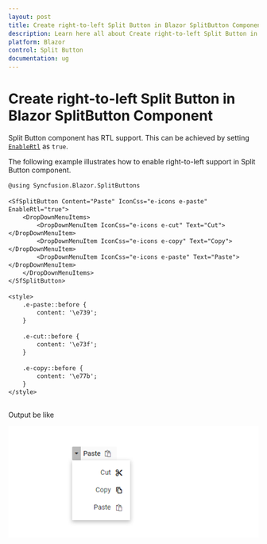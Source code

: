 ```yaml
---
layout: post
title: Create right-to-left Split Button in Blazor SplitButton Component | Syncfusion
description: Learn here all about Create right-to-left Split Button in Syncfusion Blazor SplitButton component and more.
platform: Blazor
control: Split Button
documentation: ug
---
```


# Create right-to-left Split Button in Blazor SplitButton Component

Split Button component has RTL support. This can be achieved by setting [`EnableRtl`](https://help.syncfusion.com/cr/blazor/Syncfusion.Blazor.SplitButtons.SfSplitButton.html#Syncfusion_Blazor_SplitButtons_SfSplitButton_EnableRtl) as `true`.

The following example illustrates how to enable right-to-left support in Split Button component.

```cshtml
@using Syncfusion.Blazor.SplitButtons

<SfSplitButton Content="Paste" IconCss="e-icons e-paste" EnableRtl="true">
    <DropDownMenuItems>
        <DropDownMenuItem IconCss="e-icons e-cut" Text="Cut"></DropDownMenuItem>
        <DropDownMenuItem IconCss="e-icons e-copy" Text="Copy"></DropDownMenuItem>
        <DropDownMenuItem IconCss="e-icons e-paste" Text="Paste"></DropDownMenuItem>
    </DropDownMenuItems>
</SfSplitButton>

<style>
    .e-paste::before {
        content: '\e739';
    }

    .e-cut::before {
        content: '\e73f';
    }

    .e-copy::before {
        content: '\e77b';
    }
</style>
  
```

Output be like

![Split Button Sample](./../images/sb-rtl.png)